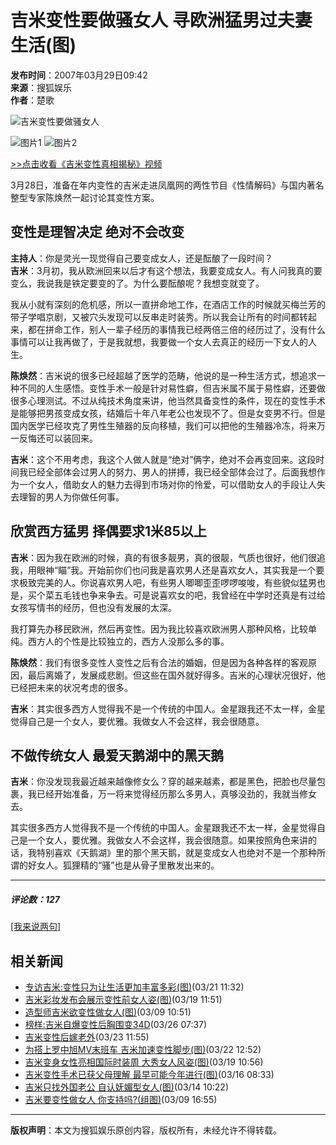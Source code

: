 # 吉米变性要做骚女人 寻欧洲猛男过夫妻生活(图)

**发布时间**：2007年03月29日09:42  
**来源**：搜狐娱乐  
**作者**：楚歌

![吉米变性要做骚女人](https://news.sohu.com/upload/yule.gif)

![图片1](https://photocdn.sohu.com/20070329/Img249055431.jpg)
![图片2](https://photocdn.sohu.com/20070329/Img249055432.jpg)

[\>>点击收看《吉米变性真相揭秘》视频](https://v.sohu.com/20070315/n248738193.shtml)

3月28日，准备在年内变性的吉米走进凤凰网的两性节目《性情解码》与国内著名整型专家陈焕然一起讨论其变性方案。

## 变性是理智决定 绝对不会改变

**主持人**：你是灵光一现觉得自己要变成女人，还是酝酿了一段时间？  
**吉米**：3月初，我从欧洲回来以后才有这个想法，我要变成女人。有人问我真的要变么，我说我是铁定要变的了。为什么要酝酿呢？我想变就变了。

我从小就有深刻的危机感，所以一直拼命地工作，在酒店工作的时候就买梅兰芳的带子学唱京剧，又被穴头发现可以反串走时装秀。所以我会让所有的时间都转起来，都在拼命工作，别人一辈子经历的事情我已经两倍三倍的经历过了，没有什么事情可以让我再做了，于是我就想，我要做一个女人去真正的经历一下女人的人生。

**陈焕然**：吉米说的很多已经超越了医学的范畴，他说的是一种生活方式，想追求一种不同的人生感悟。变性手术一般是针对易性癖，但吉米属不属于易性癖，还要做很多心理测试。不过从纯技术角度来讲，他当然具备变性的条件，现在的变性手术是能够把男孩变成女孩，结婚后十年八年老公也发现不了。但是女变男不行。但是国内医学已经攻克了男性生殖器的反向移植，我们可以把他的生殖器冷冻，将来万一反悔还可以装回来。

**吉米**：这个不用考虑，我这个人做人就是“绝对”俩字，绝对不会再变回来。这段时间我已经全部体会过男人的努力、男人的拼搏，我已经全部体会过了。后面我想作为一个女人，借助女人的魅力去得到市场对你的怜爱，可以借助女人的手段让人失去理智的男人为你做任何事。

## 欣赏西方猛男 择偶要求1米85以上

**吉米**：因为我在欧洲的时候，真的有很多靓男，真的很靓，气质也很好，他们很追我，用眼神“瞄”我。开始前你们也问我是喜欢男人还是喜欢女人，其实我是一个要求极致完美的人。你说喜欢男人吧，有些男人唧唧歪歪啰啰唆唆，有些貌似猛男也是，买个菜五毛钱也争来争去。可是说喜欢女的吧，我曾经在中学时还真是有过给女孩写情书的经历，但也没有发展的太深。

我打算先办移民欧洲，然后再变性。因为我比较喜欢欧洲男人那种风格，比较单纯。西方人的个性是比较独立的，西方人没那么多的事。

**陈焕然**：我们有很多变性人变性之后有合法的婚姻，但是因为各种各样的客观原因，最后离婚了，发展成悲剧。但这些在国外就好得多。吉米的心理状况很好，他已经把未来的状况考虑的很多。

**吉米**：其实很多西方人觉得我不是一个传统的中国人。金星跟我还不太一样，金星觉得自己是一个女人，要优雅。我做女人不会这样，我会很随意。

## 不做传统女人 最爱天鹅湖中的黑天鹅

**吉米**：你没发现我最近越来越像修女么？穿的越来越素，都是黑色，把脸也尽量包裹，我已经开始准备，万一将来觉得经历那么多男人，真够没劲的，我就当修女去。

其实很多西方人觉得我不是一个传统的中国人。金星跟我还不太一样，金星觉得自己是一个女人，要优雅。我做女人不会这样，我会很随意。如果按照角色来讲的话，我特别喜欢《天鹅湖》里的那个黑天鹅，就是变成女人也绝对不是一个那种所谓的好女人。狐狸精的“骚”也是从骨子里散发出来的。

---

##### 评论数：127  
[\[我来说两句\]](https://comment2.news.sohu.com/viewcomments.action?id=249055429) 

## 相关新闻

- [专访吉米:变性只为让生活更加丰富多彩(图)](https://yule.sohu.com/20070321/n248872723_1.shtml)(03/21 11:32)
- [吉米彩妆发布会展示变性前女人姿(图)](https://news.sohu.com/20070319/n248819476.shtml)(03/19 11:51)
- [造型师吉米欲变性做女人(图)](https://news.sohu.com/20070309/n248613638.shtml)(03/09 10:51)
- [榜样:吉米自爆变性后胸围变34D](https://women.sohu.com/20070326/n248922873.shtml)(03/26 07:37)
- [吉米变性后嫁老外](https://news.sohu.com/20070323/n248926602.shtml)(03/23 11:55)
- [为搭上罗中旭MV末班车 吉米加速变性脚步(图)](https://music.yule.sohu.com/20070322/n248903007.shtml)(03/22 12:52)
- [吉米变身女性亮相国际时装周 大秀女人风姿(图)](https://news.sohu.com/20070319/n248816971.shtml)(03/19 10:56)
- [吉米变性手术已获父母理解 最早可能今年进行(图)](https://news.sohu.com/20070316/n248763921.shtml)(03/16 08:33)
- [吉米只找外国老公 自认妩媚型女人(图)](https://news.sohu.com/20070314/n248716436.shtml)(03/14 10:22)
- [吉米要变性做女人 你支持吗?(组图)](https://news.sohu.com/20070309/n248623255.shtml)(03/09 16:55)

---

**版权声明**：本文为搜狐娱乐原创内容，版权所有，未经允许不得转载。